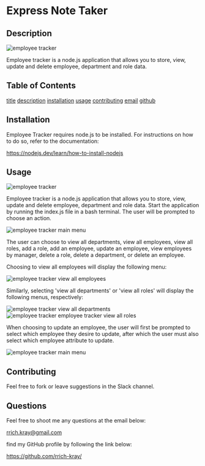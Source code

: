 
    
# Express Note Taker

## Description

![employee tracker]()

Employee tracker is a node.js application that allows you to store, view, update and delete employee, department and role data.

## Table of Contents

[title](#title)
[description](#description)
[installation](#installation)
[usage](#usage)
[contributing](#contributing)
[email](#email)
[github](#github)


## Installation

Employee Tracker requires node.js to be installed. For instructions on how to do so, refer to the documentation:

https://nodejs.dev/learn/how-to-install-nodejs

## Usage 

![employee tracker](employee-tracker\assets\images\screen6.png)

Employee tracker is a node.js application that allows you to store, view, update and delete employee, department and role data. Start the application by running the index.js file in a bash terminal. The user will be prompted to choose an action.

![employee tracker main menu](employee-tracker\assets\images\screen1.png)

The user can choose to view all departments, view all employees, view all roles, add a role, add an employee, update an employee, view employees by manager, delete a role, delete a department, or delete an employee.

Choosing to view all employees will display the following menu:

![employee tracker view all employees](employee-tracker\assets\images\screen2.png)

Similarly, selecting 'view all departments' or 'view all roles' will display the following menus, respectively:

![employee tracker view all departments](employee-tracker\assets\images\screen3.png)
![employee tracker employee tracker view all roles](employee-tracker\assets\images\screen4.png)

When choosing to update an employee, the user will first be prompted to select which employee they desire to update, after which the user must also select which employee attribute to update.

![employee tracker main menu](employee-tracker\assets\images\screen7.png)

## Contributing

Feel free to fork or leave suggestions in the Slack channel.

## Questions

Feel free to shoot me any questions at the email below:

rrich.kray@gmail.com

find my GitHub profile by following the link below:

https://github.com/rrich-kray/